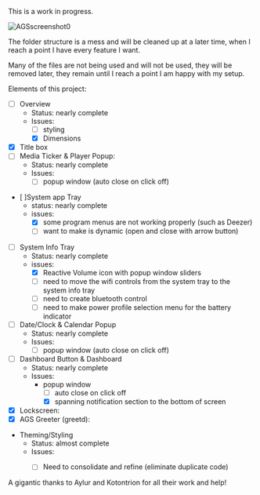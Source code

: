 
This is a work in progress.

![AGSscreenshot0](https://github.com/gitmeED331/FireflyAGS/assets/142960718/0330167d-c7f1-4e18-bb2c-2a6fa12f41a2)


The folder structure is a mess and will be cleaned up at a later time, when I reach a point I have every feature I want.

Many of the files are not being used and will not be used, they will be removed later, they remain until I reach a point I am happy with my setup.

Elements of this project:
- [ ] Overview
  - Status: nearly complete
  - Issues:
    - [ ] styling
    - [X] Dimensions
- [X] Title box
- [ ] Media Ticker & Player Popup:
  - Status: nearly complete
  - Issues:
    - [ ] popup window (auto close on click off)
- [ ]System app Tray
  - status: nearly complete
  - issues:
    - [X] some program menus are not working properly (such as Deezer)
    - [ ] want to make is dynamic (open and close with arrow button)
- [ ] System Info Tray
  - Status: nearly complete
  - issues:
    - [X] Reactive Volume icon with popup window sliders
    - [ ] need to move the wifi controls from the system tray to the system info tray
    - [ ] need to create bluetooth control
    - [ ] need to make power profile selection menu for the battery indicator
- [ ] Date/Clock & Calendar Popup
  - Status: nearly complete
  - Issues:
    - [ ] popup window (auto close on click off)
- [ ] Dashboard Button & Dashboard
  - Status: nearly complete
  - Issues:
    - popup window
      - [ ] auto close on click off
      - [X] spanning notification section to the bottom of screen
- [X] Lockscreen:
- [X] AGS Greeter (greetd):
- Theming/Styling
  - Status: almost complete
  - Issues:
    - [ ] Need to consolidate and refine (eliminate duplicate code)
  

A gigantic thanks to Aylur and Kotontrion for all their work and help!
